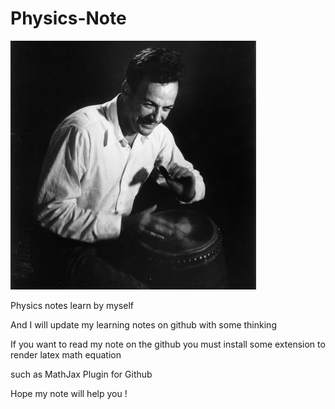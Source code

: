 # Physics-Note

![image](https://github.com/ElonDormancy/Physics-Note/blob/master/Feynman.jpg)

Physics notes learn by myself

And I will update my learning notes on github with some thinking

If you want to read my note on the github you must install some extension to render latex math equation

such as MathJax Plugin for Github

Hope my note will help you !
